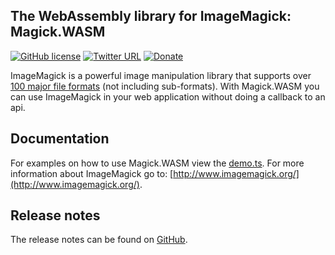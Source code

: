## The WebAssembly library for ImageMagick: Magick.WASM

[![GitHub license](https://img.shields.io/badge/license-Apache%202-green.svg)](https://raw.githubusercontent.com/dlemstra/Magick.WASM/master/license.txt)
[![Twitter URL](https://img.shields.io/badge/twitter-follow-1da1f2.svg)](https://twitter.com/MagickNET)
[![Donate](https://img.shields.io/badge/%24-donate-ff00ff.svg)](https://github.com/sponsors/dlemstra)

ImageMagick is a powerful image manipulation library that supports over [100 major file formats](https://www.imagemagick.org/script/formats.php) (not including sub-formats).
With Magick.WASM you can use ImageMagick in your web application without doing a callback to an api.

## Documentation

For examples on how to use Magick.WASM view the [demo.ts](https://github.com/dlemstra/Magick.WASM/blob/master/demo/demo.ts).
For more information about ImageMagick go to: [http://www.imagemagick.org/](http://www.imagemagick.org/).

## Release notes

The release notes can be found on [GitHub](https://github.com/dlemstra/Magick.WASM/releases/tag/0.0.6).
